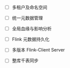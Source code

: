 * [ ] 多租户及命名空间

* [ ] 统一元数据管理
* [ ] 全局血缘与影响分析
* [ ] Flink 元数据持久化
* [ ] 多版本 Flink-Client Server
* [ ] 整库千表同步
